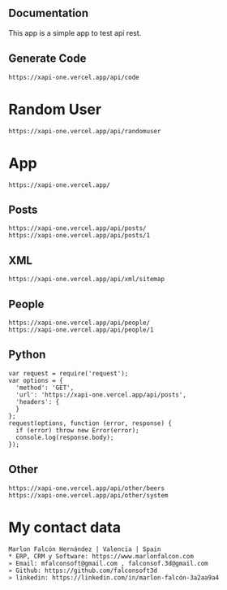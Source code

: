 ## Documentation
This app is a simple app to test api rest.


## Generate Code
```
https://xapi-one.vercel.app/api/code
```

# Random User
```
https://xapi-one.vercel.app/api/randomuser
```

# App
```
https://xapi-one.vercel.app/
```

## Posts
```
https://xapi-one.vercel.app/api/posts/
https://xapi-one.vercel.app/api/posts/1
```

## XML
```
https://xapi-one.vercel.app/api/xml/sitemap
```

## People
```
https://xapi-one.vercel.app/api/people/
https://xapi-one.vercel.app/api/people/1
```

## Python
```
var request = require('request');
var options = {
  'method': 'GET',
  'url': 'https://xapi-one.vercel.app/api/posts',
  'headers': {
  }
};
request(options, function (error, response) {
  if (error) throw new Error(error);
  console.log(response.body);
});
```

## Other
```
https://xapi-one.vercel.app/api/other/beers
https://xapi-one.vercel.app/api/other/system
```

# My contact data
```
Marlon Falcón Hernández | Valencia | Spain
* ERP, CRM y Software: https://www.marlonfalcon.com
» Email: mfalconsoft@gmail.com , falconsof.3d@gmail.com
» Github: https://github.com/falconsoft3d
» linkedin: https://linkedin.com/in/marlon-falcón-3a2aa9a4
```


